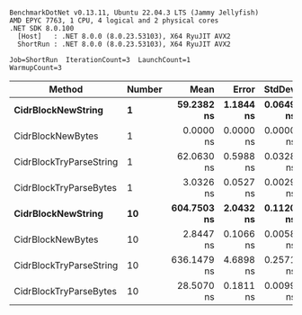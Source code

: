 ```

BenchmarkDotNet v0.13.11, Ubuntu 22.04.3 LTS (Jammy Jellyfish)
AMD EPYC 7763, 1 CPU, 4 logical and 2 physical cores
.NET SDK 8.0.100
  [Host]   : .NET 8.0.0 (8.0.23.53103), X64 RyuJIT AVX2
  ShortRun : .NET 8.0.0 (8.0.23.53103), X64 RyuJIT AVX2

Job=ShortRun  IterationCount=3  LaunchCount=1  
WarmupCount=3  

```
| Method                  | Number | Mean        | Error     | StdDev    | Min         | Max         | Allocated |
|------------------------ |------- |------------:|----------:|----------:|------------:|------------:|----------:|
| **CidrBlockNewString**      | **1**      |  **59.2382 ns** | **1.1844 ns** | **0.0649 ns** |  **59.1702 ns** |  **59.2995 ns** |         **-** |
| CidrBlockNewBytes       | 1      |   0.0000 ns | 0.0000 ns | 0.0000 ns |   0.0000 ns |   0.0000 ns |         - |
| CidrBlockTryParseString | 1      |  62.0630 ns | 0.5988 ns | 0.0328 ns |  62.0377 ns |  62.1001 ns |         - |
| CidrBlockTryParseBytes  | 1      |   3.0326 ns | 0.0527 ns | 0.0029 ns |   3.0306 ns |   3.0359 ns |         - |
| **CidrBlockNewString**      | **10**     | **604.7503 ns** | **2.0432 ns** | **0.1120 ns** | **604.6226 ns** | **604.8321 ns** |         **-** |
| CidrBlockNewBytes       | 10     |   2.8447 ns | 0.1066 ns | 0.0058 ns |   2.8411 ns |   2.8514 ns |         - |
| CidrBlockTryParseString | 10     | 636.1479 ns | 4.6898 ns | 0.2571 ns | 635.9427 ns | 636.4363 ns |         - |
| CidrBlockTryParseBytes  | 10     |  28.5070 ns | 0.1811 ns | 0.0099 ns |  28.4956 ns |  28.5140 ns |         - |
